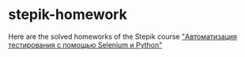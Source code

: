 # stepik-homework

Here are the solved homeworks of the Stepik course ["Автоматизация тестирования с помощью Selenium и Python"](https://stepik.org/course/575)
